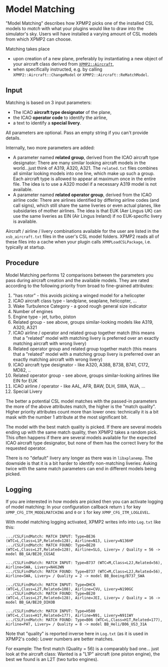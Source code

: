 Model Matching
==

"Model Matching" describes how XPMP2 picks one of the installed CSL models
to _match_ with what your plugins would like to draw into the simulator's
sky. Users will have installed a varying amount of CSL models from which
XPMP2 can choose.

Matching takes place
- upon creation of a new plane, preferably by instantiating a new object
  of your aircraft class derived from [`XPMP2::Aircraft`](html/classXPMP2_1_1Aircraft.html),
- when specifically instructed, e.g. by calling `XPMP2::Aircraft::ChangeModel`
  or `XPMP2::Aircraft::ReMatchModel`.

Input
--

Matching is based on 3 input parameters:
- The ICAO **aircraft type designator** of the plane,
- the ICAO **operator code** to identify the airline,
- a text to identify a **special livery**.

All parameters are optional. Pass an empty string if you can't provide details.

Internally, two more parameters are added:
- A parameter named **related group**,
  derived from the ICAO aircraft type designator:
  There are many similar looking aircraft models in the world...just think of
  A319, A320, A321. The `related.txt` files combines all similar looking models
  into one line, which make up such a group. Each aircraft type is allowed to
  appear at maximum once in the entire file.
  The idea is to use a A320 model if a necessary A319 model is not available.
- A parameter named **related operator group**,
  derived from the ICAO airline code:
  There are airlines identified by differing airline codes (and call signs),
  which still share the same liveries or even actual planes,
  like subsidaries of mother airlines. The idea is that EUK (Aer Lingus UK)
  can use the same liveries as EIN (Air Lingus Ireland) if
  no EUK-specific livery is available.

Aircraft / airline / livery combinations available for the user are listed in the
`xsb_aircraft.txt` files in the user's CSL model folders.
XPMP2 reads all of these files into a cache when your plugin calls
`XPMPLoadCSLPackage`, i.e. typically at startup.

Procedure
--

Model Matching performs 12 comparisons between the parameters you pass
during aircraft creation and the available models. They are rated
according to the following priority from broad to fine-grained attributes:

1. "has rotor" - this avoids picking a winged model for a helicopter
2. ICAO aircraft class type - landplane, seaplane, helicopter, ...
3. Wake Turbulence Category - a good rough general size indicator
4. Number of engines
5. Engine type - jet, turbo, piston
6. Related group - see above, groups similar-looking models like A319, A320, A321
7. ICAO airline / operator and related group together match
   (this means that a "related" model with matching livery is preferred over an
   exactly matching aircraft with wrong livery)
8. Related operator group and related group together match
   (this means that a "related" model with a matching group livery is preferred over an
   exactly matching aircraft with wrong livery)
9.  ICAO aircraft type designator - like A320, A388, B738, B741, C172, MD82, ..
10. Related operator group - see above, groups similar-looking airlines like EIN for EUK
11. ICAO airline / operator - like AAL, AFR, BAW, DLH, SWA, WJA, ...
12. Special Livery

The better a potential CSL model matches with the passed-in parameters
the more of the above attributes match, the higher is the "match quality".
Higher priority attributes count more than lower ones: technically it is a bit mask
with the number 1 attribute at the most significant bit.

The model with the best match quality is picked. If there are several models
ending up with the same match quality, then XPMP2 takes a random pick.
This often happens if there are several models available for the expected
ICAO aircraft type designator, but none of them has the correct livery
for the requested operator.

There is no "default" livery any longer as there was in `libxplanemp`.
The downside is that it is a bit harder to identify non-matching liveries:
Asking twice with the same match parameters can end in different models
being picked.

Logging
--

If you are interested in how models are picked then you can activate
logging of model matching: In your configuration callback return
`1` for key `XPMP_CFG_ITM_MODELMATCHING` and
`0` or `1` for key `XPMP_CFG_ITM_LOGLEVEL`.

With model matching logging activated, XPMP2 writes info into `Log.txt` like this:

```
.../CSLFindMatch: MATCH INPUT: Type=BE36 (WTC=L,Class=L1P,Related=128), Airline=N13, Livery=N136HP
.../CSLFindMatch: MATCH FOUND: Type=BE20 (WTC=L,Class=L2T,Related=128), Airline=SLG, Livery= / Quality = 56 -> model BB_GA/BE20_CGSAE

.../CSLFindMatch: MATCH INPUT: Type=B737 (WTC=M,Class=L2J,Related=56), Airline=SWA, Livery=N462WN
.../CSLFindMatch: MATCH FOUND: Type=B737 (WTC=M,Class=L2J,Related=56), Airline=SWA, Livery= / Quality = 2 -> model BB_Boeing/B737_SWA

.../CSLFindMatch: MATCH INPUT: Type=DHC6 (WTC=L,Class=L2T,Related=108), Airline=CVU, Livery=N190GC
.../CSLFindMatch: MATCH FOUND: Type=BE20 (WTC=L,Class=L2T,Related=128), Airline=JEI, Livery= / Quality = 16 -> model BB_GA/BE20_DIKOB

.../CSLFindMatch: MATCH INPUT: Type=H500 (WTC=L,Class=H1T,Related=177), Airline=N91, Livery=N911WY
.../CSLFindMatch: MATCH FOUND: Type=B06 (WTC=L,Class=H1T,Related=177), Airline=PAT, Livery= / Quality = 8 -> model BB_Heli/B06_US3_31A
```

Note that "quality" is reported inverse here in `Log.txt` (as it is used in
XPMP2's code): Lower numbers are better matches.

For example: The first match (Quality = 56) is a comparably bad one...
just look at the aircraft class: Wanted is a "L1P" aircraft (one piston engine),
the best we found is an L2T (two turbo engines).
